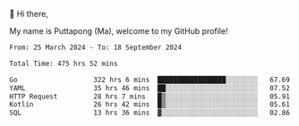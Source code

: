 👋 Hi there,

My name is Puttapong (Ma), welcome to my GitHub profile!

<!--START_SECTION:waka-->

```txt
From: 25 March 2024 - To: 18 September 2024

Total Time: 475 hrs 52 mins

Go                   322 hrs 6 mins  █████████████████░░░░░░░░   67.69 %
YAML                 35 hrs 46 mins  ██░░░░░░░░░░░░░░░░░░░░░░░   07.52 %
HTTP Request         28 hrs 7 mins   █▒░░░░░░░░░░░░░░░░░░░░░░░   05.91 %
Kotlin               26 hrs 42 mins  █▒░░░░░░░░░░░░░░░░░░░░░░░   05.61 %
SQL                  13 hrs 36 mins  ▓░░░░░░░░░░░░░░░░░░░░░░░░   02.86 %
```

<!--END_SECTION:waka-->
